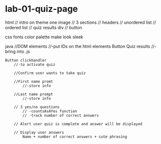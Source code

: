 # lab-01-quiz-page

html
    // intro on theme
    one image
    // 3 sections
    // headers
    // unordered list
    // ordered list
    // quiz results div
    // button

css
    fonts
    color palette
    make look sleek

java
   //DOM elements
        //-put IDs on the html elements
            Button
            Quiz results
        //-bring into .js

    Button clickhandler
        //-to activate quiz

        //Confirm user wants to take quiz

        //First name promt
            //-store info

        //Last name prompt
            //-store info

        // 3 yes/no questions
            // -countsAsAYes function
            // -track number of correct answers

        // Alert user quiz is complete and answer will be displayed

        // Display user answers
            Name + number of correct answers + cute phrasing
    